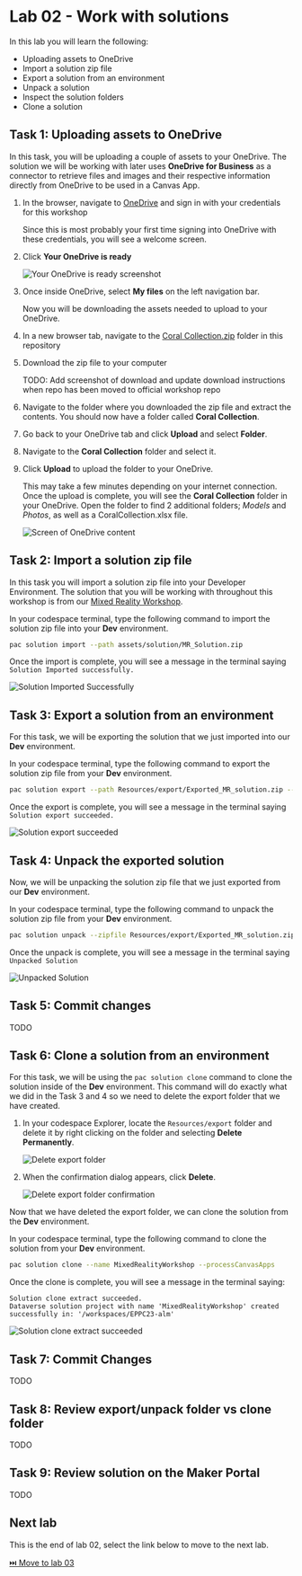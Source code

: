 # Lab 02 - Work with solutions

In this lab you will learn the following:

* Uploading assets to OneDrive
* Import a solution zip file
* Export a solution from an environment
* Unpack a solution
* Inspect the solution folders
* Clone a solution

## Task 1: Uploading assets to OneDrive

In this task, you will be uploading a couple of assets to your OneDrive. The solution we will be working with later uses **OneDrive for Business** as a connector to retrieve files and images and their respective information directly from OneDrive to be used in a Canvas App.

1. In the browser, navigate to [OneDrive](https://portal.office.com/onedrive) and sign in with your credentials for this workshop

    Since this is most probably your first time signing into OneDrive with these credentials, you will see a welcome screen.

2. Click **Your OneDrive is ready**

    ![Your OneDrive is ready screenshot](assets/onedrive-is-ready.png)

3. Once inside OneDrive, select **My files** on the left navigation bar.

    Now you will be downloading the assets needed to upload to your OneDrive.

4. In a new browser tab, navigate to the [Coral Collection.zip](../assets/OneDrive%20folder/Coral%20Collection.zip) folder in this repository

5. Download the zip file to your computer

    TODO: Add screenshot of download and update download instructions when repo has been moved to official workshop repo

6. Navigate to the folder where you downloaded the zip file and extract the contents. You should now have a folder called **Coral Collection**.

7. Go back to your OneDrive tab and click **Upload** and select **Folder**. 

8. Navigate to the **Coral Collection** folder and select it.

9. Click **Upload** to upload the folder to your OneDrive.

    This may take a few minutes depending on your internet connection. Once the upload is complete, you will see the **Coral Collection** folder in your OneDrive. Open the folder to find 2 additional folders; _Models_ and _Photos_, as well as a CoralCollection.xlsx file.

    ![Screen of OneDrive content](assets/onedrive-contents.png)

## Task 2: Import a solution zip file

In this task you will import a solution zip file into your Developer Environment. The solution that you will be working with throughout this workshop is from our [Mixed Reality Workshop](https://github.com/microsoft/PowerPlatformAdvocates/blob/main/Workshops/MR/README.md). 

In your codespace terminal, type the following command to import the solution zip file into your **Dev** environment. 

```bash
pac solution import --path assets/solution/MR_Solution.zip
```

Once the import is complete, you will see a message in the terminal saying ```Solution Imported successfully.```

![Solution Imported Successfully](assets/solution-import-success.png)

## Task 3: Export a solution from an environment

For this task, we will be exporting the solution that we just imported into our **Dev** environment.

In your codespace terminal, type the following command to export the solution zip file from your **Dev** environment. 

```bash
pac solution export --path Resources/export/Exported_MR_solution.zip --name MixedRealityWorkshop
```

Once the export is complete, you will see a message in the terminal saying ```Solution export succeeded.```

![Solution export succeeded](assets/solution-export-success.png)

## Task 4: Unpack the exported solution

Now, we will be unpacking the solution zip file that we just exported from our **Dev** environment.

In your codespace terminal, type the following command to unpack the solution zip file from your **Dev** environment. 

```bash
pac solution unpack --zipfile Resources/export/Exported_MR_solution.zip --folder Resources/export/Unpacked_MR_solution --processCanvasApps
```

Once the unpack is complete, you will see a message in the terminal saying ```Unpacked Solution```

![Unpacked Solution](assets/unpacked-solution.png)

## Task 5: Commit changes

TODO

## Task 6: Clone a solution from an environment

For this task, we will be using the ```pac solution clone``` command to clone the solution inside of the **Dev** environment. This command will do exactly what we did in the Task 3 and 4 so we need to delete the export folder that we have created.

1. In your codespace Explorer, locate the ```Resources/export``` folder and delete it by right clicking on the folder and selecting **Delete Permanently**.

    ![Delete export folder](assets/delete-export-folder.png)

2. When the confirmation dialog appears, click **Delete**.

    ![Delete export folder confirmation](assets/delete-export-folder-confirmation.png)

Now that we have deleted the export folder, we can clone the solution from the **Dev** environment.

In your codespace terminal, type the following command to clone the solution from your **Dev** environment.

```bash
pac solution clone --name MixedRealityWorkshop --processCanvasApps
```

Once the clone is complete, you will see a message in the terminal saying:

 ```
 Solution clone extract succeeded.
 Dataverse solution project with name 'MixedRealityWorkshop' created successfully in: '/workspaces/EPPC23-alm'
 ```

![Solution clone extract succeeded](assets/solution-clone-extract-success.png)

## Task 7: Commit Changes

TODO

## Task 8: Review export/unpack folder vs clone folder

TODO

## Task 9: Review solution on the Maker Portal

TODO

## Next lab

This is the end of lab 02, select the link below to move to the next lab.

[⏭️ Move to lab 03](../lab-03/README.md)
